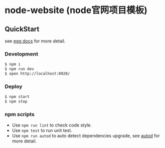 # node-website (node官网项目模板)



## QuickStart

<!-- add docs here for user -->

see [egg docs][egg] for more detail.

### Development

```bash
$ npm i
$ npm run dev
$ open http://localhost:8920/
```

### Deploy

```bash
$ npm start
$ npm stop
```

### npm scripts

- Use `npm run lint` to check code style.
- Use `npm test` to run unit test.
- Use `npm run autod` to auto detect dependencies upgrade, see [autod](https://www.npmjs.com/package/autod) for more detail.


[egg]: https://eggjs.org
